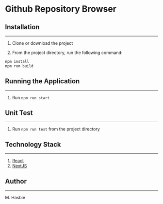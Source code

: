 # Github Repository Browser

## Installation
---

1. Clone or download the project

1. From the project directory, run the following command:
```cmd
npm install
npm run build
```

## Running the Application
---

1. Run `npm run start`


## Unit Test
---

1. Run `npm run test` from the project directory


## Technology Stack
---

1. [React](https://reactjs.org)
1. [NextJS](https://nextjs.org)


## Author
---

M. Hasbie
